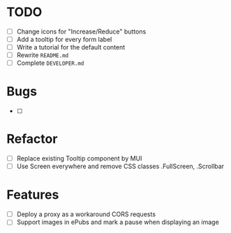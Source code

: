 # TODO

- [ ] Change icons for "Increase/Reduce" buttons
- [ ] Add a tooltip for every form label
- [ ] Write a tutorial for the default content
- [ ] Rewrite `README.md`
- [ ] Complete `DEVELOPER.md`

# Bugs

- [ ]

# Refactor

- [ ] Replace existing Tooltip component by MUI
- [ ] Use Screen everywhere and remove CSS classes .FullScreen, .Scrollbar

# Features

- [ ] Deploy a proxy as a workaround CORS requests
- [ ] Support images in ePubs and mark a pause when displaying an image
